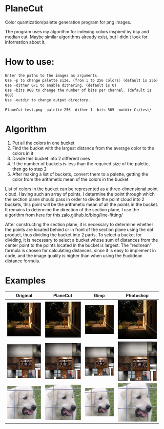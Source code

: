 # PlaneCut
Color quantization/palette generation program for png images.

The program uses my algorithm for indexing colors inspired by bsp and median cut. Maybe similar algorithms already exist, but I didn't look for information about it.
  
# How to use:  
````
Enter the paths to the images as arguments.
Use -p to change palette size. (from 1 to 256 colors) (default is 256)
Use -dither 0/1 to enable dithering. (default is 0)
Use -bits RGB to change the number of bits per channel. (default is 888)
Use -outdir to change output directory.

PlaneCut test.png -palette 256 -dither 1 -bits 565 -outdir C:/test/
````

# Algorithm  
1) Put all the colors in one bucket  
2) Find the bucket with the largest distance from the average color to the colors in it  
3) Divide this bucket into 2 different ones  
4) If the number of buckets is less than the required size of the palette, then go to step 2  
5) After making a list of buckets, convert them to a palette, getting the color from the arithmetic mean of the colors in the bucket  
  
List of colors in the bucket can be represented as a three-dimensional point cloud. Having such an array of points, I determine the point through which the section plane should pass in order to divide the point cloud into 2 buckets, this point will be the arithmetic mean of all the points in the bucket. It remains to determine the direction of the section plane, I use the algorithm from here for this zalo.github.io/blog/line-fitting/
    
After constructing the section plane, it is necessary to determine whether the points are located behind or in front of the section plane using the dot product, thus dividing the bucket into 2 parts.
To select a bucket for dividing, it is necessary to select a bucket whose sum of distances from the center point to the points located in the bucket is largest. The "redmean" formula is chosen for calculating distances, since it is easy to implement in code, and the image quality is higher than when using the Euclidean distance formula.
  
# Examples

|Original|PlaneCut|Gimp|Photoshop|
|---|---|---|---|
|![Original](/examples/correct256.png)|![PlaneCut](/examples/correct256-out.png)|![Gimp](/examples/correct256-gimp.png)|![Photoshop](/examples/correct256-ps.png)|
|![Original](/examples/tex.png)|![PlaneCut](/examples/tex-out.png)|![Gimp](/examples/tex-gimp.png)|![Photoshop](/examples/tex-ps.png)|
|![Original](/examples/соака.png)|![PlaneCut](/examples/соака-out.png)|![Gimp](/examples/соака-gimp.png)|![Photoshop](/examples/соака-ps.png)|

